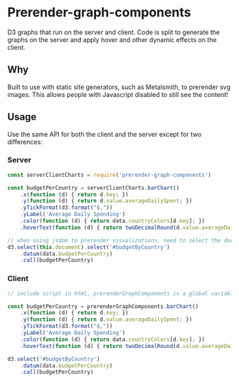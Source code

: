 Prerender-graph-components
===

D3 graphs that run on the server and client. Code is split to generate the graphs on the server and apply hover and other dynamic effects on the client.

## Why
Built to use with static site generators, such as Metalsmith, to prerender svg images. This allows people with Javascript disabled to still see the content!

## Usage
Use the same API for both the client and the server except for two differences:

### Server
```javascript
const serverClientCharts = require('prerender-graph-components')

const budgetPerCountry = serverClientCharts.barChart()
    .x(function (d) { return d.key; })
    .y(function (d) { return d.value.averageDailySpent; })
    .yTickFormat(d3.format("$,"))
    .yLabel('Average Daily Spending')
    .color(function (d) { return data.countryColors[d.key]; })
    .hoverText(function (d) { return twoDecimalRound(d.value.averageDailySpent); });

// when using jsdom to prerender visualizations, need to select the document first
d3.select(this.document).select('#budgetByCountry')
    .datum(data.budgetPerCountry)
    .call(budgetPerCountry)
```

### Client
```javascript
// include script in html, prerenderGraphComponents is a global variable

const budgetPerCountry = prerenderGraphComponents.barChart()
    .x(function (d) { return d.key; })
    .y(function (d) { return d.value.averageDailySpent; })
    .yTickFormat(d3.format("$,"))
    .yLabel('Average Daily Spending')
    .color(function (d) { return data.countryColors[d.key]; })
    .hoverText(function (d) { return twoDecimalRound(d.value.averageDailySpent); });

d3.select('#budgetByCountry')
    .datum(data.budgetPerCountry)
    .call(budgetPerCountry)
```
